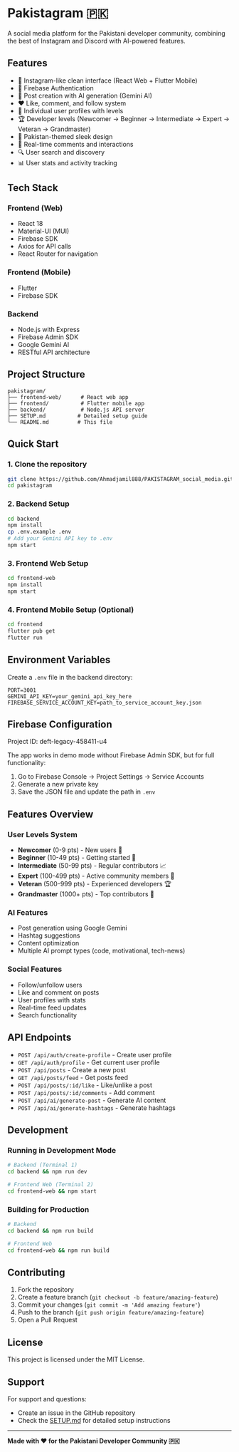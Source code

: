 # Pakistagram 🇵🇰

A social media platform for the Pakistani developer community, combining the best of Instagram and Discord with AI-powered features.

## Features

- 📱 Instagram-like clean interface (React Web + Flutter Mobile)
- 🔐 Firebase Authentication
- 📝 Post creation with AI generation (Gemini AI)
- ❤️ Like, comment, and follow system
- 👤 Individual user profiles with levels
- 🏆 Developer levels (Newcomer → Beginner → Intermediate → Expert → Veteran → Grandmaster)
- 🎨 Pakistan-themed sleek design
- 💬 Real-time comments and interactions
- 🔍 User search and discovery
- 📊 User stats and activity tracking

## Tech Stack

### Frontend (Web)
- React 18
- Material-UI (MUI)
- Firebase SDK
- Axios for API calls
- React Router for navigation

### Frontend (Mobile)
- Flutter
- Firebase SDK

### Backend
- Node.js with Express
- Firebase Admin SDK
- Google Gemini AI
- RESTful API architecture

## Project Structure

```
pakistagram/
├── frontend-web/      # React web app
├── frontend/          # Flutter mobile app
├── backend/           # Node.js API server
├── SETUP.md          # Detailed setup guide
└── README.md         # This file
```

## Quick Start

### 1. Clone the repository
```bash
git clone https://github.com/Ahmadjamil888/PAKISTAGRAM_social_media.git
cd pakistagram
```

### 2. Backend Setup
```bash
cd backend
npm install
cp .env.example .env
# Add your Gemini API key to .env
npm start
```

### 3. Frontend Web Setup
```bash
cd frontend-web
npm install
npm start
```

### 4. Frontend Mobile Setup (Optional)
```bash
cd frontend
flutter pub get
flutter run
```

## Environment Variables

Create a `.env` file in the backend directory:

```env
PORT=3001
GEMINI_API_KEY=your_gemini_api_key_here
FIREBASE_SERVICE_ACCOUNT_KEY=path_to_service_account_key.json
```

## Firebase Configuration

Project ID: deft-legacy-458411-u4

The app works in demo mode without Firebase Admin SDK, but for full functionality:
1. Go to Firebase Console → Project Settings → Service Accounts
2. Generate a new private key
3. Save the JSON file and update the path in `.env`

## Features Overview

### User Levels System
- **Newcomer** (0-9 pts) - New users 👤
- **Beginner** (10-49 pts) - Getting started 🌱
- **Intermediate** (50-99 pts) - Regular contributors 📈
- **Expert** (100-499 pts) - Active community members 🥉
- **Veteran** (500-999 pts) - Experienced developers 🏆
- **Grandmaster** (1000+ pts) - Top contributors 👑

### AI Features
- Post generation using Google Gemini
- Hashtag suggestions
- Content optimization
- Multiple AI prompt types (code, motivational, tech-news)

### Social Features
- Follow/unfollow users
- Like and comment on posts
- User profiles with stats
- Real-time feed updates
- Search functionality

## API Endpoints

- `POST /api/auth/create-profile` - Create user profile
- `GET /api/auth/profile` - Get current user profile
- `POST /api/posts` - Create a new post
- `GET /api/posts/feed` - Get posts feed
- `POST /api/posts/:id/like` - Like/unlike a post
- `POST /api/posts/:id/comments` - Add comment
- `POST /api/ai/generate-post` - Generate AI content
- `POST /api/ai/generate-hashtags` - Generate hashtags

## Development

### Running in Development Mode
```bash
# Backend (Terminal 1)
cd backend && npm run dev

# Frontend Web (Terminal 2)
cd frontend-web && npm start
```

### Building for Production
```bash
# Backend
cd backend && npm run build

# Frontend Web
cd frontend-web && npm run build
```

## Contributing

1. Fork the repository
2. Create a feature branch (`git checkout -b feature/amazing-feature`)
3. Commit your changes (`git commit -m 'Add amazing feature'`)
4. Push to the branch (`git push origin feature/amazing-feature`)
5. Open a Pull Request

## License

This project is licensed under the MIT License.

## Support

For support and questions:
- Create an issue in the GitHub repository
- Check the [SETUP.md](SETUP.md) for detailed setup instructions

---

**Made with ❤️ for the Pakistani Developer Community 🇵🇰**
